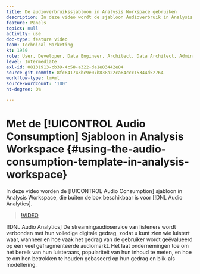 ```yaml
---
title: De audioverbruikssjabloon in Analysis Workspace gebruiken
description: In deze video wordt de sjabloon Audioverbruik in Analysis Workspace beschreven. Deze sjabloon is offline beschikbaar voor audioanalyse.
feature: Panels
topics: null
activity: use
doc-type: feature video
team: Technical Marketing
kt: 1950
role: User, Developer, Data Engineer, Architect, Data Architect, Admin, Leader
level: Intermediate
exl-id: 08131913-cb39-4c58-a322-da1e83442e84
source-git-commit: 8fc641743bc9e07b838a22ca64ccc15344d52764
workflow-type: tm+mt
source-wordcount: '100'
ht-degree: 0%

---
```


# Met de [!UICONTROL Audio Consumption] Sjabloon in Analysis Workspace {#using-the-audio-consumption-template-in-analysis-workspace}

In deze video worden de [!UICONTROL Audio Consumption] sjabloon in Analysis Workspace, die buiten de box beschikbaar is voor [!DNL Audio Analytics].

>[!VIDEO](https://video.tv.adobe.com/v/23901/?quality=12&learn=on)

[!DNL Audio Analytics] De streamingaudioservice van listeners wordt verbonden met hun volledige digitale gedrag, zodat u kunt zien wie luistert waar, wanneer en hoe vaak het gedrag van de gebruiker wordt geëvalueerd op een veel gefragmenteerde audiomarkt. Het laat ondernemingen toe om het bereik van hun luisteraars, populariteit van hun inhoud te meten, en hoe te om hen betrokken te houden gebaseerd op hun gedrag en blik-als modellering.
